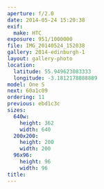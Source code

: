 ```yaml
---
aperture: f/2.0
date: 2014-05-24 15:20:38
exif:
  make: HTC
exposure: 951/1000000
file: IMG_20140524_152038
gallery: 2014-edinburgh-1
layout: gallery-photo
location:
  latitude: 55.949623083333
  longitude: -3.1812178888889
model: One S
next: 60a1c09
ordering: 11
previous: ebd1c3c
sizes:
  640w:
    height: 362
    width: 640
  200x200:
    height: 200
    width: 200
  96x96:
    height: 96
    width: 96
title: 
---
```


